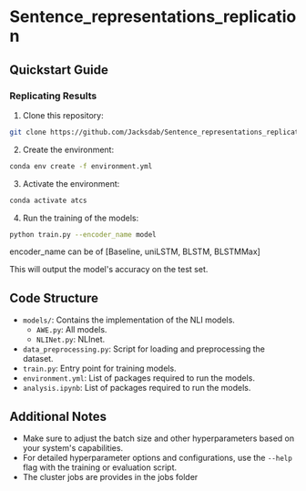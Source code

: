 # Sentence_representations_replication


## Quickstart Guide

### Replicating Results

1. Clone this repository:
```bash
git clone https://github.com/Jacksdab/Sentence_representations_replication.git
```
2. Create the environment:
```bash
conda env create -f environment.yml
```
3. Activate the environment:
```bash
conda activate atcs
```
4. Run the training of the models:
```bash
python train.py --encoder_name model
```
encoder_name can be of [Baseline, uniLSTM, BLSTM, BLSTMMax]


This will output the model's accuracy on the test set.

## Code Structure

- `models/`: Contains the implementation of the NLI models.
  - `AWE.py`: All models.
  - `NLINet.py`: NLInet. 
- `data_preprocessing.py`: Script for loading and preprocessing the dataset.
- `train.py`: Entry point for training models.
- `environment.yml`: List of packages required to run the models.
- `analysis.ipynb`: List of packages required to run the models.


## Additional Notes

- Make sure to adjust the batch size and other hyperparameters based on your system's capabilities.
- For detailed hyperparameter options and configurations, use the `--help` flag with the training or evaluation script.
- The cluster jobs are provides in the jobs folder



